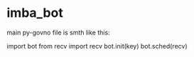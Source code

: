 # imba_bot

main py-govno file is smth like this:

import bot
from recv import recv
bot.init(key)
bot.sched(recv)
